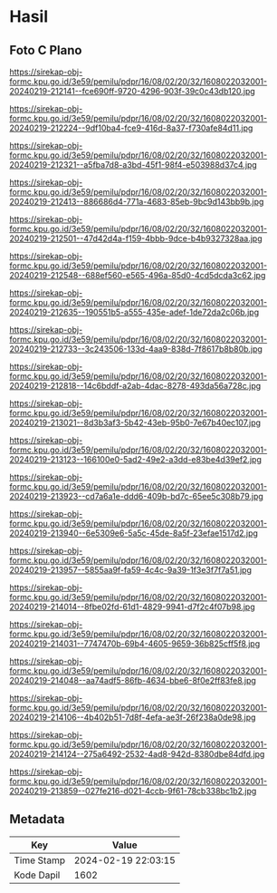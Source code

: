 # Hasil

## Foto C Plano

https://sirekap-obj-formc.kpu.go.id/3e59/pemilu/pdpr/16/08/02/20/32/1608022032001-20240219-212141--fce690ff-9720-4296-903f-39c0c43db120.jpg

https://sirekap-obj-formc.kpu.go.id/3e59/pemilu/pdpr/16/08/02/20/32/1608022032001-20240219-212224--9df10ba4-fce9-416d-8a37-f730afe84d11.jpg

https://sirekap-obj-formc.kpu.go.id/3e59/pemilu/pdpr/16/08/02/20/32/1608022032001-20240219-212321--a5fba7d8-a3bd-45f1-98f4-e503988d37c4.jpg

https://sirekap-obj-formc.kpu.go.id/3e59/pemilu/pdpr/16/08/02/20/32/1608022032001-20240219-212413--886686d4-771a-4683-85eb-9bc9d143bb9b.jpg

https://sirekap-obj-formc.kpu.go.id/3e59/pemilu/pdpr/16/08/02/20/32/1608022032001-20240219-212501--47d42d4a-f159-4bbb-9dce-b4b9327328aa.jpg

https://sirekap-obj-formc.kpu.go.id/3e59/pemilu/pdpr/16/08/02/20/32/1608022032001-20240219-212548--688ef560-e565-496a-85d0-4cd5dcda3c62.jpg

https://sirekap-obj-formc.kpu.go.id/3e59/pemilu/pdpr/16/08/02/20/32/1608022032001-20240219-212635--190551b5-a555-435e-adef-1de72da2c06b.jpg

https://sirekap-obj-formc.kpu.go.id/3e59/pemilu/pdpr/16/08/02/20/32/1608022032001-20240219-212733--3c243506-133d-4aa9-838d-7f8617b8b80b.jpg

https://sirekap-obj-formc.kpu.go.id/3e59/pemilu/pdpr/16/08/02/20/32/1608022032001-20240219-212818--14c6bddf-a2ab-4dac-8278-493da56a728c.jpg

https://sirekap-obj-formc.kpu.go.id/3e59/pemilu/pdpr/16/08/02/20/32/1608022032001-20240219-213021--8d3b3af3-5b42-43eb-95b0-7e67b40ec107.jpg

https://sirekap-obj-formc.kpu.go.id/3e59/pemilu/pdpr/16/08/02/20/32/1608022032001-20240219-213123--166100e0-5ad2-49e2-a3dd-e83be4d39ef2.jpg

https://sirekap-obj-formc.kpu.go.id/3e59/pemilu/pdpr/16/08/02/20/32/1608022032001-20240219-213923--cd7a6a1e-ddd6-409b-bd7c-65ee5c308b79.jpg

https://sirekap-obj-formc.kpu.go.id/3e59/pemilu/pdpr/16/08/02/20/32/1608022032001-20240219-213940--6e5309e6-5a5c-45de-8a5f-23efae1517d2.jpg

https://sirekap-obj-formc.kpu.go.id/3e59/pemilu/pdpr/16/08/02/20/32/1608022032001-20240219-213957--5855aa9f-fa59-4c4c-9a39-1f3e3f7f7a51.jpg

https://sirekap-obj-formc.kpu.go.id/3e59/pemilu/pdpr/16/08/02/20/32/1608022032001-20240219-214014--8fbe02fd-61d1-4829-9941-d7f2c4f07b98.jpg

https://sirekap-obj-formc.kpu.go.id/3e59/pemilu/pdpr/16/08/02/20/32/1608022032001-20240219-214031--7747470b-69b4-4605-9659-36b825cff5f8.jpg

https://sirekap-obj-formc.kpu.go.id/3e59/pemilu/pdpr/16/08/02/20/32/1608022032001-20240219-214048--aa74adf5-86fb-4634-bbe6-8f0e2ff83fe8.jpg

https://sirekap-obj-formc.kpu.go.id/3e59/pemilu/pdpr/16/08/02/20/32/1608022032001-20240219-214106--4b402b51-7d8f-4efa-ae3f-26f238a0de98.jpg

https://sirekap-obj-formc.kpu.go.id/3e59/pemilu/pdpr/16/08/02/20/32/1608022032001-20240219-214124--275a6492-2532-4ad8-942d-8380dbe84dfd.jpg

https://sirekap-obj-formc.kpu.go.id/3e59/pemilu/pdpr/16/08/02/20/32/1608022032001-20240219-213859--027fe216-d021-4ccb-9f61-78cb338bc1b2.jpg


## Metadata

| Key        | Value               |
| ---------- | ------------------- |
| Time Stamp | 2024-02-19 22:03:15 |
| Kode Dapil | 1602                |




